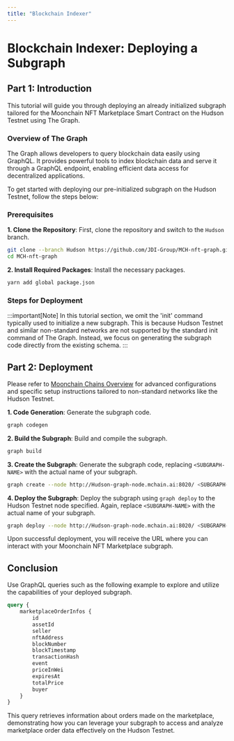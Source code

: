 ```yaml
---
title: "Blockchain Indexer"
---
```


# Blockchain Indexer: Deploying a Subgraph

## Part 1: Introduction
This tutorial will guide you through deploying an already initialized subgraph tailored for the Moonchain NFT Marketplace Smart Contract on the Hudson Testnet using The Graph.

### Overview of The Graph
The Graph allows developers to query blockchain data easily using GraphQL. It provides powerful tools to index blockchain data and serve it through a GraphQL endpoint, enabling efficient data access for decentralized applications.

To get started with deploying our pre-initialized subgraph on the Hudson Testnet, follow the steps below:

### Prerequisites
**1. Clone the Repository**: First, clone the repository and switch to the `Hudson` branch.
```sh
git clone --branch Hudson https://github.com/JDI-Group/MCH-nft-graph.git
cd MCH-nft-graph
```
**2. Install Required Packages**: Install the necessary packages.
```sh
yarn add global package.json
```

### Steps for Deployment

:::important[Note]
In this tutorial section, we omit the 'init' command typically used to initialize a new subgraph. This is because Hudson Testnet and similar non-standard networks are not supported by the standard init command of The Graph. Instead, we focus on generating the subgraph code directly from the existing schema.
:::

## Part 2: Deployment
Please refer to [Moonchain Chains Overview](/moonchain-design/chains-and-testnets/) for advanced configurations and specific setup instructions tailored to non-standard networks like the Hudson Testnet.

**1. Code Generation**: Generate the subgraph code.
```sh
graph codegen
```
**2. Build the Subgraph**: Build and compile the subgraph.
```sh
graph build
```
**3. Create the Subgraph**: Generate the subgraph code, replacing `<SUBGRAPH-NAME>` with the actual name of your subgraph.
```sh
graph create --node http://Hudson-graph-node.mchain.ai:8020/ <SUBGRAPH-NAME>
```
**4. Deploy the Subgraph**: Deploy the subgraph using `graph deploy` to the Hudson Testnet node specified. Again, replace `<SUBGRAPH-NAME>` with the actual name of your subgraph.
```sh
graph deploy --node http://Hudson-graph-node.mchain.ai:8020/ <SUBGRAPH-NAME>
```
Upon successful deployment, you will receive the URL where you can interact with your Moonchain NFT Marketplace subgraph.

## Conclusion

Use GraphQL queries such as the following example to explore and utilize the capabilities of your deployed subgraph.

```graphql
query {
    marketplaceOrderInfos {
        id
        assetId
        seller
        nftAddress
        blockNumber
        blockTimestamp
        transactionHash
        event
        priceInWei
        expiresAt
        totalPrice
        buyer
    }
}
```
This query retrieves information about orders made on the marketplace, demonstrating how you can leverage your subgraph to access and analyze marketplace order data effectively on the Hudson Testnet.